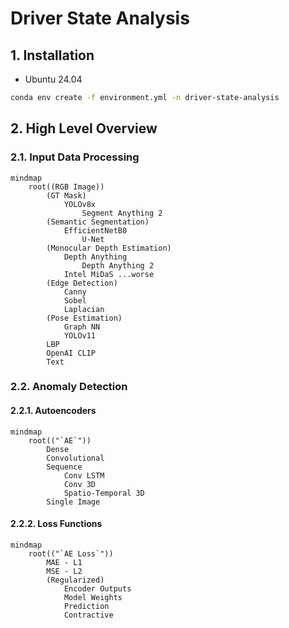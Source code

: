 # Driver State Analysis

## 1. Installation

- Ubuntu 24.04

```bash
conda env create -f environment.yml -n driver-state-analysis
```

## 2. High Level Overview

### 2.1. Input Data Processing

```mermaid
mindmap
    root((RGB Image))
        (GT Mask)
            YOLOv8x
                Segment Anything 2
        (Semantic Segmentation)
            EfficientNetB0
                U-Net
        (Monocular Depth Estimation)
            Depth Anything
                Depth Anything 2
            Intel MiDaS ...worse
        (Edge Detection)
            Canny
            Sobel
            Laplacian
        (Pose Estimation)
            Graph NN
            YOLOv11
        LBP
        OpenAI CLIP
        Text
```

### 2.2. Anomaly Detection

#### 2.2.1. Autoencoders

```mermaid
mindmap
    root(("`AE`"))
        Dense
        Convolutional
        Sequence
            Conv LSTM
            Conv 3D
            Spatio-Temporal 3D
        Single Image
```

#### 2.2.2. Loss Functions

```mermaid
mindmap
    root(("`AE Loss`"))
        MAE - L1
        MSE - L2
        (Regularized)
            Encoder Outputs
            Model Weights
            Prediction
            Contractive
```
